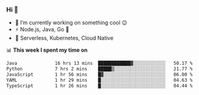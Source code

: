 ### Hi 👋

<!--
**nodejh/nodejh** is a ✨ _special_ ✨ repository because its `README.md` (this file) appears on your GitHub profile.

Here are some ideas to get you started:

- 🔭 I’m currently working on ...
- 🌱 I’m currently learning ...
- 👯 I’m looking to collaborate on ...
- 🤔 I’m looking for help with ...
- 💬 Ask me about ...
- 📫 How to reach me: ...
- 😄 Pronouns: ...
- ⚡ Fun fact: ...
-->

- 🔭 I’m currently working on something cool :wink:
- ⚡ Node.js, Java, Go :thought_balloon:
- 🤖 Serverless, Kubernetes, Cloud Native

📊 **This week I spent my time on**

<!--START_SECTION:waka-->

```txt
Java              16 hrs 13 mins  ████████████▓░░░░░░░░░░░░   50.17 %
Python            7 hrs 2 mins    █████▒░░░░░░░░░░░░░░░░░░░   21.77 %
JavaScript        1 hr 56 mins    █▓░░░░░░░░░░░░░░░░░░░░░░░   06.00 %
YAML              1 hr 29 mins    █░░░░░░░░░░░░░░░░░░░░░░░░   04.63 %
TypeScript        1 hr 26 mins    █░░░░░░░░░░░░░░░░░░░░░░░░   04.44 %
```

<!--END_SECTION:waka-->


<!--
:traffic_light: **Visitors**

![visitors](https://visitor-badge.glitch.me/badge?page_id=nodejh.nodejh)
-->
